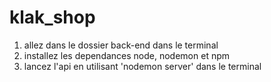 # klak_shop

1. allez dans le dossier back-end dans le terminal
2. installez les dependances node, nodemon et npm
3. lancez l'api en utilisant 'nodemon server' dans le terminal